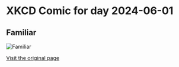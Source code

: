
# XKCD Comic for day 2024-06-01

## Familiar

![Familiar](https://imgs.xkcd.com/comics/familiar.jpg ":(")

[Visit the original page](https://xkcd.com/76/)
